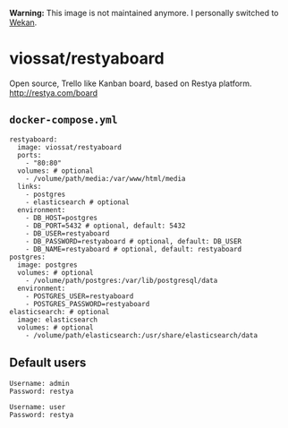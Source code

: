 **Warning:** This image is not maintained anymore. I personally switched to [Wekan](https://wekan.io/).

# viossat/restyaboard

Open source, Trello like Kanban board, based on Restya platform.
http://restya.com/board

## `docker-compose.yml`

```
restyaboard:
  image: viossat/restyaboard
  ports:
    - "80:80"
  volumes: # optional
    - /volume/path/media:/var/www/html/media
  links:
    - postgres
    - elasticsearch # optional
  environment:
    - DB_HOST=postgres
    - DB_PORT=5432 # optional, default: 5432
    - DB_USER=restyaboard
    - DB_PASSWORD=restyaboard # optional, default: DB_USER
    - DB_NAME=restyaboard # optional, default: restyaboard
postgres:
  image: postgres
  volumes: # optional
    - /volume/path/postgres:/var/lib/postgresql/data
  environment:
    - POSTGRES_USER=restyaboard
    - POSTGRES_PASSWORD=restyaboard
elasticsearch: # optional
  image: elasticsearch
  volumes: # optional
    - /volume/path/elasticsearch:/usr/share/elasticsearch/data
```

## Default users

```
Username: admin
Password: restya

Username: user
Password: restya
```
